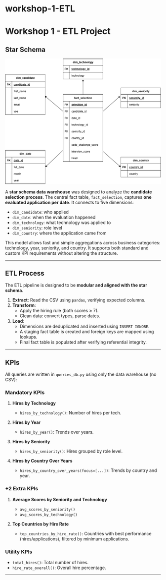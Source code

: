 # workshop-1-ETL

# Workshop 1 - ETL Project

## Star Schema

![Star Schema](starmodel.png)

A **star schema data warehouse** was designed to analyze the **candidate selection process**. The central fact table, `fact_selection`, captures **one evaluated application per date**. It connects to five dimensions:

- `dim_candidate`: who applied
- `dim_date`: when the evaluation happened
- `dim_technology`: what technology was applied to
- `dim_seniority`: role level
- `dim_country`: where the application came from

This model allows fast and simple aggregations across business categories: technology, year, seniority, and country. It supports both standard and custom KPI requirements without altering the structure.

---

##  ETL Process

The ETL pipeline is designed to be **modular and aligned with the star schema**.

1. **Extract**: Read the CSV using `pandas`, verifying expected columns.
2. **Transform**:
   - Apply the hiring rule (both scores ≥ 7).
   - Clean data: convert types, parse dates.
3. **Load**:
   - Dimensions are deduplicated and inserted using `INSERT IGNORE`.
   - A staging fact table is created and foreign keys are mapped using lookups.
   - Final fact table is populated after verifying referential integrity.

---

## KPIs

All queries are written in `queries_db.py` using only the data warehouse (no CSV):

###  Mandatory KPIs

1. **Hires by Technology**
   - `hires_by_technology()`: Number of hires per tech.

2. **Hires by Year**
   - `hires_by_year()`: Trends over years.

3. **Hires by Seniority**
   - `hires_by_seniority()`: Hires grouped by role level.

4. **Hires by Country Over Years**
   - `hires_by_country_over_years(focus=[...])`: Trends by country and year.

###  +2 Extra KPIs

1. **Average Scores by Seniority and Technology**
   - `avg_scores_by_seniority()`
   - `avg_scores_by_technology()`

2. **Top Countries by Hire Rate**
   - `top_countries_by_hire_rate()`: Countries with best performance (hires/applications), filtered by minimum applications.

### Utility KPIs

- `total_hires()`: Total number of hires.
- `hire_rate_overall()`: Overall hire percentage.

---


